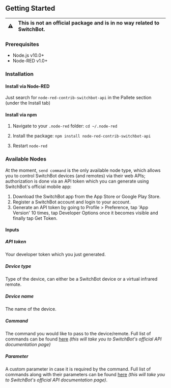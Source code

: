 ## Getting Started

:warning: | This is **not** an official package and is in no way related to SwitchBot.
:---: | :---

### Prerequisites
- Node.js v10.0+
- Node-RED v1.0+

### Installation
#### Install via Node-RED
Just search for `node-red-contrib-switchbot-api` in the Pallete section (under the Install tab)

#### Install via npm
1. Navigate to your `.node-red` folder:
`cd ~/.node-red`

2. Install the package:
`npm install node-red-contrib-switchbot-api`

3. Restart `node-red`


### Available Nodes
At the moment, `send command` is the only available node type, which allows you to control SwitchBot devices (and remotes) via their web APIs; authorization is done via an API token which you can generate using SwitchBot's official mobile app:
1. Download the SwitchBot app from the App Store or Google Play Store.
2. Register a SwitchBot account and login to your account.
3. Generate an API token by going to Profile > Preference, tap 'App Version' 10 times, tap Developer Options once it becomes visible and finally tap Get Token.

#### Inputs

##### API token
Your developer token which you just generated.

##### Device type
Type of the device, can either be a SwitchBot device or a virtual infrared remote.

##### Device name
The name of the device.

##### Command
The command you would like to pass to the device/remote. Full list of commands can be found [here](https://github.com/OpenWonderLabs/SwitchBotAPI#send-device-control-commands) *(this will take you to SwitchBot's official API documentation page)*

##### Parameter
A custom parameter in case it is required by the command. Full list of commands along with their parameters can be found [here](https://github.com/OpenWonderLabs/SwitchBotAPI#send-device-control-commands) *(this will take you to SwitchBot's official API documentation page)*. 